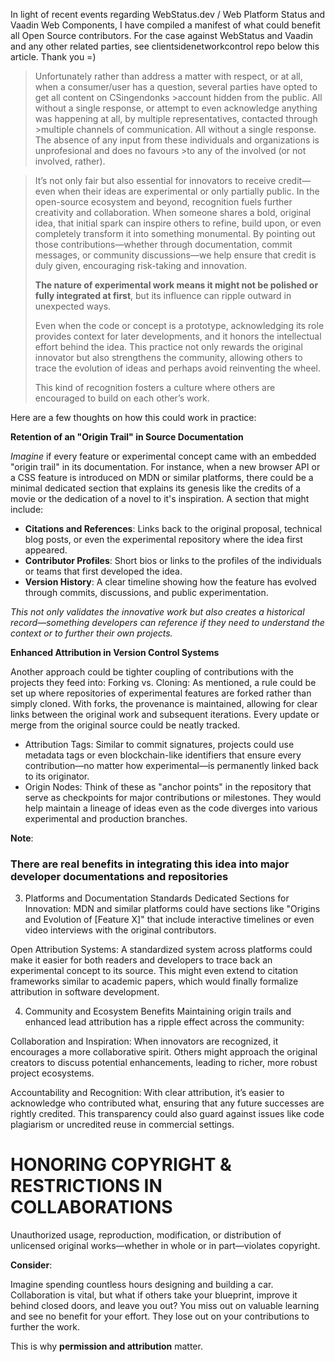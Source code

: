 In light of recent events regarding WebStatus.dev / Web Platform Status and Vaadin Web Components, I have compiled a manifest of what could benefit all Open Source contributors. For the case against WebStatus and Vaadin and any other related parties, see clientsidenetworkcontrol repo below this article. Thank you =)

>Unfortunately rather than address a matter with respect, or at all, when a consumer/user has a question, several parties have opted to get all content on CSingendonks >account hidden from the public. All without a single response, or attempt to even acknowledge anything was happening at all, by multiple representatives, contacted through >multiple channels of communication. All without a single response. The absence of any input from these individuals and organizations is unprofesional and does no favours >to any of the involved (or not involved, rather). 

> It’s not only fair but also essential for innovators to receive credit—even when their ideas are experimental or only partially public. In the open-source ecosystem and beyond, recognition fuels further creativity and collaboration. 
> When someone shares a bold, original idea, that initial spark can inspire others to refine, build upon, or even completely transform it into something monumental. By pointing out those contributions—whether through documentation, commit messages, or community discussions—we help ensure that credit is duly given, encouraging risk-taking and innovation.
>
> **The nature of experimental work means it might not be polished or fully integrated at first**, but its influence can ripple outward in unexpected ways. 
>
> Even when the code or concept is a prototype, acknowledging its role provides context for later developments, and it honors the intellectual effort behind the idea. 
> This practice not only rewards the original innovator but also strengthens the community, allowing others to trace the evolution of ideas and perhaps avoid reinventing the wheel.
>
> This kind of recognition fosters a culture where others are encouraged to build on each other’s work.

Here are a few thoughts on how this could work in practice:

**Retention of an "Origin Trail" in Source Documentation**

*Imagine* if every feature or experimental concept came with an embedded "origin trail" in its documentation. For instance, when a new browser API or a CSS feature is introduced on MDN or similar platforms, there could be a minimal dedicated section that explains its genesis like the credits of a movie or the dedication of a novel to it's inspiration.
A section that might include:

- **Citations and References**: Links back to the original proposal, technical blog posts, or even the experimental repository where the idea first appeared.
- **Contributor Profiles**: Short bios or links to the profiles of the individuals or teams that first developed the idea.
- **Version History**: A clear timeline showing how the feature has evolved through commits, discussions, and public experimentation.

*This not only validates the innovative work but also creates a historical record—something developers can reference if they need to understand the context or to further their own projects.*

**Enhanced Attribution in Version Control Systems**

Another approach could be tighter coupling of contributions with the projects they feed into:
Forking vs. Cloning: As mentioned, a rule could be set up where repositories of experimental features are forked rather than simply cloned. With forks, the provenance is maintained, allowing for clear links between the original work and subsequent iterations. Every update or merge from the original source could be neatly tracked.
- Attribution Tags: Similar to commit signatures, projects could use metadata tags or even blockchain-like identifiers that ensure every contribution—no matter how experimental—is permanently linked back to its originator.
- Origin Nodes: Think of these as "anchor points" in the repository that serve as checkpoints for major contributions or milestones. They would help maintain a lineage of ideas even as the code diverges into various experimental and production branches.

**Note**:
### There are real benefits in integrating this idea into major developer documentations and repositories

3. Platforms and Documentation Standards
Dedicated Sections for Innovation: MDN and similar platforms could have sections like "Origins and Evolution of [Feature X]" that include interactive timelines or even video interviews with the original contributors.

Open Attribution Systems: A standardized system across platforms could make it easier for both readers and developers to trace back an experimental concept to its source. This might even extend to citation frameworks similar to academic papers, which would finally formalize attribution in software development.

4. Community and Ecosystem Benefits
Maintaining origin trails and enhanced lead attribution has a ripple effect across the community:

Collaboration and Inspiration: When innovators are recognized, it encourages a more collaborative spirit. Others might approach the original creators to discuss potential enhancements, leading to richer, more robust project ecosystems.

Accountability and Recognition: With clear attribution, it’s easier to acknowledge who contributed what, ensuring that any future successes are rightly credited. This transparency could also guard against issues like code plagiarism or uncredited reuse in commercial settings.

# HONORING COPYRIGHT & RESTRICTIONS IN COLLABORATIONS

Unauthorized usage, reproduction, modification, or distribution of unlicensed original works—whether in whole or in part—violates copyright.

**Consider**:

Imagine spending countless hours designing and building a car. Collaboration is vital, but what if others take your blueprint, improve it behind closed doors, and leave you out? You miss out on valuable learning and see no benefit for your effort. They lose out on your contributions to further the work. 

This is why **permission and attribution** matter.
